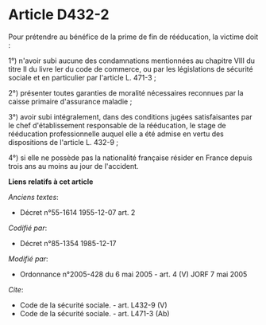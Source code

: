 # Article D432-2

Pour prétendre au bénéfice de la prime de fin de rééducation, la victime doit : 

1°) n'avoir subi aucune des condamnations mentionnées au chapitre VIII du titre II du livre Ier du code de commerce, ou par
les législations de sécurité sociale et en particulier par l'article L. 471-3 ; 

2°) présenter toutes garanties de moralité nécessaires reconnues par la caisse primaire d'assurance maladie ; 

3°) avoir subi intégralement, dans des conditions jugées satisfaisantes par le chef d'établissement responsable de la
rééducation, le stage de rééducation professionnelle auquel elle a été admise en vertu des dispositions de l'article L.
432-9 ; 

4°) si elle ne possède pas la nationalité française résider en France depuis trois ans au moins au jour de l'accident.

**Liens relatifs à cet article**

_Anciens textes_:

  - Décret n°55-1614 1955-12-07 art. 2

_Codifié par_:

  - Décret n°85-1354 1985-12-17

_Modifié par_:

  - Ordonnance n°2005-428 du 6 mai 2005 - art. 4 (V) JORF 7 mai 2005

_Cite_:

  - Code de la sécurité sociale. - art. L432-9 (V)
  - Code de la sécurité sociale. - art. L471-3 (Ab)
